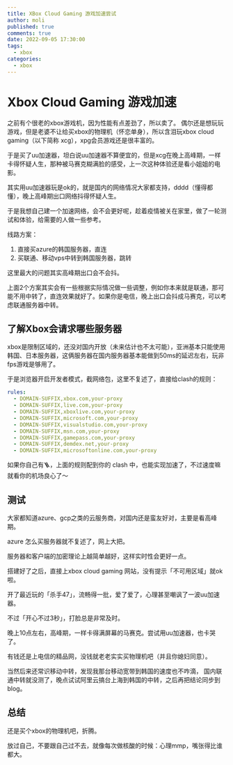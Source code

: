 ```yaml
---
title: XBox Cloud Gaming 游戏加速尝试
author: moli
published: true
comments: true
date: 2022-09-05 17:30:00
tags:
  - xbox
categories:
  - xbox
---
```


# Xbox Cloud Gaming 游戏加速

之前有个很老的xbox游戏机，因为性能有点差劲了，所以卖了。
偶尔还是想玩玩游戏，但是老婆不让给买xbox的物理机（怀恋单身），所以含泪玩xbox cloud gaming（以下简称 xcg），xpg会员游戏还是很丰富的。

于是买了uu加速器，坦白说uu加速器不算便宜的，但是xcg在晚上高峰期，一样卡得怀疑人生，那种被马赛克糊满脸的感受，上一次这种体验还是看小姐姐的电影。

其实用uu加速器玩是ok的，就是国内的网络情况大家都支持，dddd（懂得都懂），晚上高峰期出口网络抖得怀疑人生。

于是我想自己建一个加速网络，会不会更好呢，趁着疫情被关在家里，做了一轮测试和体验，给需要的人做一些参考。

线路方案：

1. 直接买azure的韩国服务器，直连
2. 买联通、移动vps中转到韩国服务器，跳转

这里最大的问题其实高峰期出口会不会抖。

上面2个方案其实会有一些根据实际情况做一些调整，例如你本来就是联通，那可能不用中转了，直连效果就好了。如果你是电信，晚上出口会抖成马赛克，可以考虑联通服务器中转。

## 了解Xbox会请求哪些服务器

xbox是限制区域的，还没对国内开放（未来估计也不太可能），亚洲基本只能使用 韩国、日本服务器，这俩服务器在国内服务器基本能做到50ms的延迟左右，玩非fps游戏是够用了。

于是浏览器开启开发者模式，截网络包，这里不复述了，直接给clash的规则：

```yaml
rules:
  - DOMAIN-SUFFIX,xbox.com,your-proxy
  - DOMAIN-SUFFIX,live.com,your-proxy
  - DOMAIN-SUFFIX,xboxlive.com,your-proxy
  - DOMAIN-SUFFIX,microsoft.com,your-proxy
  - DOMAIN-SUFFIX,visualstudio.com,your-proxy
  - DOMAIN-SUFFIX,msn.com,your-proxy
  - DOMAIN-SUFFIX,gamepass.com,your-proxy
  - DOMAIN-SUFFIX,demdex.net,your-proxy
  - DOMAIN-SUFFIX,microsoftonline.com,your-proxy
```

如果你自己有🪜，上面的规则配到你的 clash 中，也能实现加速了，不过速度嘛就看你的机场良心了～

## 测试

大家都知道azure、gcp之类的云服务商，对国内还是蛮友好对，主要是看高峰期。

azure 怎么买服务器就不复述了，网上大把。

服务器和客户端的加密理论上越简单越好，这样实时性会更好一点。

搭建好了之后，直接上xbox cloud gaming 网站，没有提示「不可用区域」就ok啦。

开了最近玩的「杀手47」，流畅得一批，爱了爱了，心理甚至嘲讽了一波uu加速器。

不过「开心不过3秒」，打脸总是非常及时。

晚上10点左右，高峰期，一样卡得满屏幕的马赛克。尝试用uu加速器，也卡哭了。

有钱还是上电信的精品网，没钱就老老实实买物理机吧（并且你媳妇同意）。

当然后来还常识移动中转，发现我那台移动宽带到韩国的速度也不咋滴，
国内联通中转就没测了，晚点试试阿里云搞台上海到韩国的中转，之后再把结论同步到blog。

## 总结

还是买个xbox的物理机吧，折腾。

放过自己，不要跟自己过不去，就像每次做核酸的时候：心理mmp，嘴张得比谁都大。
